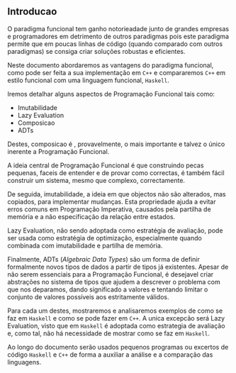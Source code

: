 ## Introducao
O paradigma funcional tem ganho notorieadade junto de grandes empresas e programadores em detrimento de outros paradigmas
pois este paradigma permite que em poucas linhas de código (quando comparado com outros paradigmas) se consiga criar soluções robustas e eficientes.

Neste documento abordaremos as vantagens do paradigma funcional, como pode ser feita a sua implementação em `C++`
e compararemos `C++` em estilo funcional com uma linguagem funcional, `Haskell`.

Iremos detalhar alguns aspectos de Programação Funcional tais como:

 * Imutabilidade
 * Lazy Evaluation
 * Composicao
 * ADTs

Destes, composicao é , provavelmente, o mais importante e talvez o
único inerente a Programação Funcional. 

A ideia central de Programação
Funcional é que construindo pecas pequenas, faceis de entender e de provar
como correctas, é também fácil construir um sistema, mesmo que complexo,
correctamente.

De seguida, imutabilidade, a ideia em que objectos não são alterados, mas
copiados, para implementar mudanças. Esta propriedade ajuda a evitar erros
comuns em Programação Imperativa, causados pela partilha de memória e a não
especificação da relação entre estados.

Lazy Evaluation, não sendo adoptada como estratégia de avaliação, pode ser
usada como estratégia de optimização, especialmente quando combinada com
imutabilidade e partilha de memória.

Finalmente, ADTs (_Algebraic Data Types_) são um forma de definir formalmente novos tipos de dados a
partir de tipos já existentes. Apesar de não serem essenciais para a Programação
Funcional, é desejavel criar abstrações no sistema de tipos que ajudem a
descrever o problema com que nos deparamos, dando significado a valores e tentando limitar o
conjunto de valores possíveis aos estritamente válidos.

Para cada um destes, mostraremos e analisaremos exemplos de como se faz em `Haskell` e como
se pode fazer em `C++`. A unica excepcão será Lazy Evaluation, visto que em
`Haskell` é adoptada como estrategia de avaliação e, como tal, não há
necessidade de mostrar como se faz em `Haskell`.

Ao longo do documento serão usados pequenos programas ou excertos de código `Haskell` e `C++` de forma a auxiliar a análise e a comparação das linguagens.
